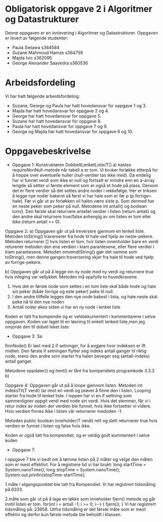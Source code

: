 # Obligatorisk oppgave 2 i Algoritmer og Datastrukturer

Denne oppgaven er en innlevering i Algoritmer og Datastrukturer. 
Oppgaven er levert av følgende studenter:
* Paula Sielawa s364584
* Suzane Mahmoud Hamze s364759
* Majda Ivic s362095
* George Alexander Saavedra s360536


# Arbeidsfordeling

Vi har hatt følgende arbeidsfordeling:
* Suzane, George og Paula har hatt hovedansvar for oppgave 1 og 3. 
* Majda har hatt hovedansvar for oppgave 2 og 4. 
* George har hatt hovedansvar for oppgave 5. 
* Suzane har hatt hovedansvar for oppgave 8.
* Paula har hatt hovedansvar for oppgave 7 og 9.
* George og Majda har hatt hovedansvar for oppgave 6 og 10.

# Oppgavebeskrivelse

* Oppgave 1:
Konstruktøren DobbeltLenketListe(T[] a) kastes requireNonNull-metode når tabell a er tom. Vi bruker forløkke etterpå for å
hoppe over eventuelle nuller (null-verdier tas ikke med). Da endelig har vi funnet verdi som ikke er null og fortsatt er 
mindre enn en a-array lengde så setter vi første element som er også et hode på plass. Dersom det er flere verdier så 
det settes andre noder i rekkefølge. Her er triksen å legge nye noder bakerst så først vi har hale som er før p (p.forrige=
hale). Før vi går ut av forløkken vil halen være siste p. Som dermed har en neste peker som peker på null.
Metodene int antall() og boolean tom(). Den første skal returnere antallet verdier i listen (return antall) og den andre 
skal returnere true/false avhengig av om listen er tom eller ikke (return antall == 0).

Oppgave 2:
a) Oppgaven går ut på treversere gjennom en lenket liste. Metoden toString() traverserer fra hode til hale ved hjelp av 
neste-pekere. Metoden returnerer [] hvis listen er tom, hvir listen innenholder bare en verdi returener metoden den ene 
verdien i klam parantesene, eller flere verdier i klam parantesene. Metoden omvendtString() gjør det samme som toString(),
men denne gangen traversering skjer fra hale til hode ved hjelp av forrige-pekere.

b) Oppgaven går ut på å legge inn ny node med ny verdi og returnere true hvis inleging var vellykket.
Metoden må oppfylle to hovedkravene. 
1. Hvis det er første node som settes i en tom liste skal både hode og hale sin peker (både forrige og este peker) 
peke til null.
2. I den andre tillfelle legges den nye node bakest i lista, og hale.neste skal peke nå til den nye noden
3. Antall noder økes siden vi har en ny node i lenket liste

Koden er tatt fra kompendie og er veldokkumentert i kommentarene i selve oppgaven. Koden var laget til en løsning til
enkelt lenked liste,men jeg omjorde den til dobell leket liste

* Oppgave 3:
3a:

finnNode() Er løst med 2 if setninger, for å avgjøre hvor indeksen er ift midten.
Den første if setningen flytter seg indeks antall ganger til riktig node, mens den andre som
starter fra halen beveger seg (antall-indeks) antall ganger.

Metodene oppdater() og hent() er lånt fra kompendiets programkode 3.3.3 b)

Oppgave 4:
Oppgaven går ut på å loope gjennom listen. Metoden int indeksTil(T verdi) tar imot en verdi og prøver å finne den i listen.
Looping starter fra hode til lenket liste. I loppen har vi en if settning som sammenligner oppgit verdi med node sin verdi. 
Hvis det stemmer, får vi i retur index av noden der verdien ble funnet, hvis ikke fortsetter vi videre.
Hvis verdien finnes ikke i listen vår returnerer medoden -1.

Metoden public boolean inneholder(T verdi) rett og slett returnerer true hvis verdien er funnet i listen og false hvis ikke.

Koden er også tatt fra kompendiet, og er veldig godt kommentert i selve koden

* Oppgave 7:

I oppgave 7 ble vi bedt om å tømme listen på 2 måter og velge den måten som er mest effektivt.
For å registrere tid vi har brukt:
long startTime = System.nanoTime();
long stopTime = System.nanoTime();
System.out.println(stopTime-startTime);

1.måte i utgangspunktet ble tatt fra Kompendiet. Vi har registrert tidsmåling på 6333.

2.måte som går ut på å lage en løkke som inneholder fjern() metode og går inntil listen er tom.
for(int i = antall -1; i >= 0; i--) {
    fjern(i);
}
Vi har registrert tidsmåling på: 23958.
Utifra tidsmåling er det første måte som er mest effektiv og derfor kun første metode ble beholdt i klassen.

